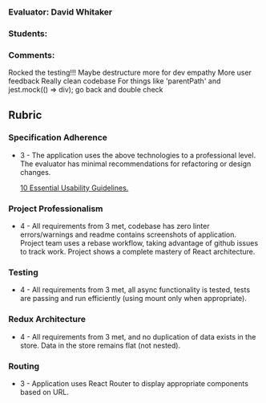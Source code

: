 ### Evaluator: David Whitaker
### Students:
### Comments:

Rocked the testing!!!
Maybe destructure more for dev empathy
More user feedback
Really clean codebase
For things like 'parentPath' and jest.mock(() => div); go back and double check

## Rubric

### Specification Adherence

* 3 - The application uses the above technologies to a professional level. The
  evaluator has minimal recommendations for refactoring or design changes.

  [10 Essential Usability Guidelines.](https://speckyboy.com/10-essential-web-application-usability-guidelines/)

### Project Professionalism

* 4 - All requirements from 3 met, codebase has zero linter errors/warnings and
  readme contains screenshots of application. Project team uses a rebase
  workflow, taking advantage of github issues to track work. Project shows a
  complete mastery of React architecture.

### Testing

* 4 - All requirements from 3 met, all async functionality is tested, tests are
  passing and run efficiently (using mount only when appropriate).

### Redux Architecture

* 4 - All requirements from 3 met, and no duplication of data exists in the
  store. Data in the store remains flat (not nested).

### Routing

* 3 - Application uses React Router to display appropriate components based on URL.
